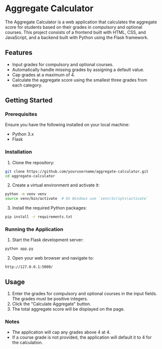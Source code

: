 # Aggregate Calculator

The Aggregate Calculator is a web application that calculates the aggregate score for students based on their grades in compulsory and optional courses. This project consists of a frontend built with HTML, CSS, and JavaScript, and a backend built with Python using the Flask framework.

## Features

- Input grades for compulsory and optional courses.
- Automatically handle missing grades by assigning a default value.
- Cap grades at a maximum of 4.
- Calculate the aggregate score using the smallest three grades from each category.

## Getting Started

### Prerequisites

Ensure you have the following installed on your local machine:

- Python 3.x
- Flask

### Installation

1. Clone the repository:

```bash
git clone https://github.com/yourusername/aggregate-calculator.git
cd aggregate-calculator
```

2. Create a virtual environment and activate it:

```bash
python -m venv venv
source venv/bin/activate  # On Windows use `venv\Scripts\activate`
```

3. Install the required Python packages:

```bash
pip install -r requirements.txt
```

### Running the Application

1. Start the Flask development server:

```bash
python app.py
```

2. Open your web browser and navigate to:

```
http://127.0.0.1:5000/
```

## Usage

1. Enter the grades for compulsory and optional courses in the input fields. The grades must be positive integers.
2. Click the "Calculate Aggregate" button.
3. The total aggregate score will be displayed on the page.

### Notes

- The application will cap any grades above 4 at 4.
- If a course grade is not provided, the application will default it to 4 for the calculation.

```
